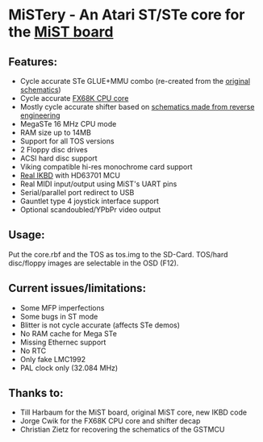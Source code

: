 # MiSTery - An Atari ST/STe core for the [MiST board](https://github.com/mist-devel/mist-board/wiki)

## Features:

- Cycle accurate STe GLUE+MMU combo (re-created from the [original schematics](https://www.chzsoft.de/asic-web/))
- Cycle accurate [FX68K CPU core](https://github.com/ijor/fx68k)
- Mostly cycle accurate shifter based on [schematics made from reverse engineering](http://www.atari-forum.com/viewtopic.php?t=29658)
- MegaSTe 16 MHz CPU mode
- RAM size up to 14MB
- Support for all TOS versions
- 2 Floppy disc drives
- ACSI hard disc support
- Viking compatible hi-res monochrome card support
- [Real IKBD](https://github.com/harbaum/ikbd) with HD63701 MCU
- Real MIDI input/output using MiST's UART pins
- Serial/parallel port redirect to USB
- Gauntlet type 4 joystick interface support
- Optional scandoubled/YPbPr video output

## Usage:

Put the core.rbf and the TOS as tos.img to the SD-Card. TOS/hard disc/floppy images are selectable in the OSD (F12).

## Current issues/limitations:

- Some MFP imperfections
- Some bugs in ST mode
- Blitter is not cycle accurate (affects STe demos)
- No RAM cache for Mega STe
- Missing Ethernec support
- No RTC
- Only fake LMC1992
- PAL clock only (32.084 MHz)

## Thanks to:

- Till Harbaum for the MiST board, original MiST core, new IKBD code
- Jorge Cwik for the FX68K CPU core and shifter decap
- Christian Zietz for recovering the schematics of the GSTMCU
